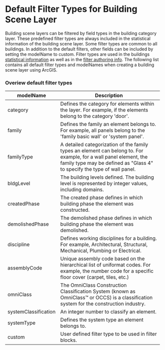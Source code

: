# Default Filter Types for Building Scene Layer 

Building scene layers can be filtered by field types in the building category layer.  These predefined filter types are always included in the statistical information of the building scene layer.  Some filter types are common to all buildings. In addition to the default filters, other fields can be included by setting the modelName to custom.  Filter types are used in the buildings [statistical information](attributestats.md) as well as in the [filter authoring info](filterAuthoringInfo.md). The following list contains all default filter types and modelNames when creating a building scene layer using ArcGIS.

### Overiew default filter types

| modelName |  Description |
| --- | --- |
| category | Defines the category for elements within the layer. For example, if the elements belong to the category 'door'. |
| family | Defines the family an element belongs to. For example, all panels belong to the 'family basic wall' or 'system panel'. |
| familyType | A detailed categorization of the family types an element can belong to. For example, for a wall panel element, the family type may be defined as "Glass 4" to specify the type of wall panel. |
| bldgLevel | The building levels defined. The building level is represented by integer values, including domains. |
| createdPhase |The created phase defines in which building phase the element was constructed.|
| demolishedPhase | The demolished phase defines in which building phase the element was demolished. |
| discipline |Defines working disciplines for a building. For example, Architectural, Structural, Mechanical, Plumbing or Electrical. |
| assemblyCode |Unique assembly code based on the hierarchical list of uniformat codes. For example, the number code for a specific floor cover (carpet, tiles, etc.) |
| omniClass |The OmniClass Construction Classification System (known as OmniClass™ or OCCS) is a classification system for the construction industry.  |
| systemClassification| An integer number to classify an element.|
| systemType| Defines the system type an element belongs to.|
|custom| User defined filter type to be used in filter blocks.
